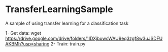 # TransferLearningSample
A sample of using transfer learning for a classification task

1- Get data: wget https://drive.google.com/drive/folders/1IDXjbuwcWAU9eq3zgf8w3uJSDFUAKBMh?usp=sharing
2- Train: train.py
